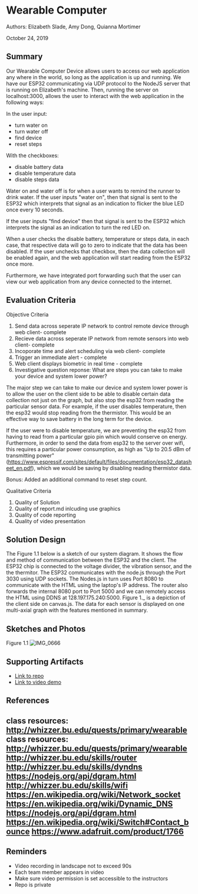 # Wearable Computer
Authors: Elizabeth Slade, Amy Dong, Quianna Mortimer


October 24, 2019

## Summary
Our Wearable Computer Device allows users to access our web application any where in the world, so long as the application is up and running. We have our ESP32 communicating via UDP protocol to the NodeJS server that is running on Elizabeth's machine. Then, running the server on localhost:3000, allows the user to interact with the web application in the following ways:

In the user input:
- turn water on
- turn water off
- find device
- reset steps

With the checkboxes: 
- disable battery data
- disable temperature data
- disable steps data

Water on and water off is for when a user wants to remind the runner to drink water. If the user inputs "water on", then that signal is sent to the ESP32 which interprets that signal as an indication to flicker the blue LED once every 10 seconds. 

If the user inputs "find device" then that signal is sent to the ESP32 which interprets the signal as an indication to turn the red LED on. 

When a user checks the disable battery, temperature or steps data, in each case, that respective data will go to zero to indicate that the data has been disabled. If the user unchecks that checkbox, then the data collection will be enabled again, and the web application will start reading from the ESP32 once more. 


Furthermore, we have integrated port forwarding such that the user can view our web application from any device connected to the internet.
## Evaluation Criteria
Objective Criteria
1. Send data across seperate IP network to control remote device through web client- complete
2. Recieve data across seperate IP network from remote sensors into web client- complete
3. Incoporate time and alert scheduling via web client- complete
4. Trigger an immediate alert - complete
5. Web client displays biometric in real time - complete
6. Investigative question reponse: What are steps you can take to make your device and system lower power? 

The major step we can take to make our device and system lower power is to allow the user on the client side to be able to disable certain data collection not just on the graph, but also stop the esp32 from reading the particular sensor data. For example, if the user disables temperature, then the esp32 would stop reading from the thermistor. This would be an effective way to save battery in the long term for the device.

If the user were to disable temperature, we are preventing the esp32 from having to read from a particular gpio pin which would conserve on energy. Furthermore, in order to send the data from esp32 to the server over wifi, this requires a particular power consumption, as high as "Up to 20.5 dBm of transmitting power" (https://www.espressif.com/sites/default/files/documentation/esp32_datasheet_en.pdf), which we would be saving by disabling reading thermistor data. 


Bonus: Added an additional command to reset step count. 
 
Qualitative Criteria 
1. Quality of Solution
2. Quality of report.md inlcuding use graphics
3. Quality of code reporting
4. Quality of video presentation

## Solution Design
The Figure 1.1 below is a sketch of our system diagram. It shows the flow and method of communication between the ESP32 and the client. 
The ESP32 chip is connected to the voltage divider, the vibration sensor,  and the the thermitor. 
The ESP32 communicates with the node.js through the Port 3030 using UDP sockets. The Nodes.js in turn uses Port 8080 to communicate with the HTML using the laptop's IP address. The router also forwards the internal 8080 port to Port 5000 and we can remotely access the HTML using DDNS at 128.197.175.240:5000. 
Figure 1._ is a depiction of the client side on canvas.js. The data for each sensor is displayed on one multi-axial graph with the features mentioned in summary. 

## Sketches and Photos
Figure 1.1
![IMG_0666](https://user-images.githubusercontent.com/24261732/67536273-5ef9a800-f6a4-11e9-8d0a-62ebcdadb924.JPG)


## Supporting Artifacts
- [Link to repo]()
- [Link to video demo](https://youtu.be/s8XyCHvXPtk)


## References
class resources: http://whizzer.bu.edu/quests/primary/wearable
class resources: http://whizzer.bu.edu/quests/primary/wearable
http://whizzer.bu.edu/skills/router
http://whizzer.bu.edu/skills/dyndns
https://nodejs.org/api/dgram.html
http://whizzer.bu.edu/skills/wifi
https://en.wikipedia.org/wiki/Network_socket
https://en.wikipedia.org/wiki/Dynamic_DNS
https://nodejs.org/api/dgram.html
https://en.wikipedia.org/wiki/Switch#Contact_bounce
https://www.adafruit.com/product/1766
-----

## Reminders

- Video recording in landscape not to exceed 90s
- Each team member appears in video
- Make sure video permission is set accessible to the instructors
- Repo is private
